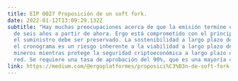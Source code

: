```yaml
---
title: EIP 0027 Proposición de un soft fork.
date: 2022-01-12T13:09:29.132Z
subtitle: "Hay muchas preocupaciones acerca de que la emisión termine en menos
  de seis años a partir de ahora. Ergo está comprometido con el principio de que el total
  el suministro debe ser preservado. La sostenibilidad a largo plazo de la emisión corta
  el cronograma es un riesgo inherente a la viabilidad a largo plazo de la red de Ergo. Nos gustaría crear un sistema que ofrezca incentivos económicos para
  mineros mientras protege la seguridad criptoeconómica a largo plazo de los
  red. Se requiere una tasa de aprobación del 90%, que es una mayoría calificada."
link: https://medium.com/@ergoplatformes/proposici%C3%B3n-de-soft-fork-eip-0027-4259a2d9920f
---
```

